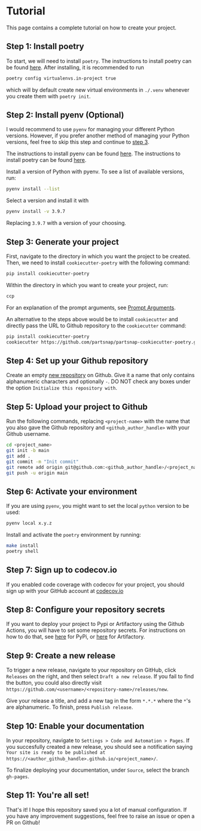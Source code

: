 # Tutorial

This page contains a complete tutorial on how to create your project.

## Step 1: Install poetry

To start, we will need to install `poetry`. The instructions to install poetry can be found
[here](https://python-poetry.org/docs/). After installing, it is recommended to run

```bash
poetry config virtualenvs.in-project true
```

which will by default create new virtual environments in `./.venv`
whenever you create them with `poetry init`.

## Step 2: Install pyenv (Optional)

I would recommend to use `pyenv` for managing your different Python versions. However, if you prefer another method of
managing your Python versions, feel free to skip this step and continue to [step 3](#step-3-generate-your-project).

The instructions to install pyenv can be found [here](https://github.com/pyenv/pyenv). The instructions to install
poetry can be found [here](https://python-poetry.org/docs/).

Install a version of Python with pyenv. To see a list of available
versions, run:

```bash
pyenv install --list
```

Select a version and install it with

```bash
pyenv install -v 3.9.7
```

Replacing `3.9.7` with a version of your choosing.

## Step 3: Generate your project

First, navigate to the directory in which you want the project to be
created. Then, we need to install `cookiecutter-poetry` with the
following command:

```bash
pip install cookiecutter-poetry
```

Within the directory in which you want to create your project, run:

```bash
ccp
```

For an explanation of the prompt arguments, see
[Prompt Arguments](../prompt_arguments).

An alternative to the steps above would be to install `cookiecutter` and
directly pass the URL to Github repository to the `cookiecutter`
command:

```bash
pip install cookiecutter-poetry
cookiecutter https://github.com/partsnap/partsnap-cookiecutter-poetry.git
```

## Step 4: Set up your Github repository

Create an empty [new repository](https://github.com/new) on Github. Give
it a name that only contains alphanumeric characters and optionally `-`.
DO NOT check any boxes under the option `Initialize this repository
with`.

## Step 5: Upload your project to Github

Run the following commands, replacing `<project-name>` with the name
that you also gave the Github repository and `<github_author_handle>`
with your Github username.

```bash
cd <project_name>
git init -b main
git add .
git commit -m "Init commit"
git remote add origin git@github.com:<github_author_handle>/<project_name>.git
git push -u origin main
```

## Step 6: Activate your environment

If you are using `pyenv`, you might want to set the local `python` version to be used:

```bash
pyenv local x.y.z
```

Install and activate the `poetry` environment by running:

```bash
make install
poetry shell
```

## Step 7: Sign up to codecov.io

If you enabled code coverage with codecov for your project, you should sign up with your GitHub account at [codecov.io](https://about.codecov.io/language/python/)

## Step 8: Configure your repository secrets

If you want to deploy your project to Pypi or Artifactory using the
Github Actions, you will have to set some repository secrets. For
instructions on how to do that, see [here](./features/publishing.md#set-up-for-pypi) for PyPi, or
[here](./features/publishing.md#set-up-for-artifactory) for Artifactory.

## Step 9: Create a new release

To trigger a new release, navigate to your repository on GitHub, click `Releases` on the right, and then select `Draft
a new release`. If you fail to find the button, you could also directly visit
`https://github.com/<username>/<repository-name>/releases/new`.

Give your release a title, and add a new tag in the form `*.*.*` where the
`*`'s are alphanumeric. To finish, press `Publish release`.

## Step 10: Enable your documentation

In your repository, navigate to `Settings > Code and Automation > Pages`. If you succesfully created a new release,
you should see a notification saying ` Your site is ready to be published at https://<author_github_handle>.github.io/<project_name>/`.

To finalize deploying your documentation, under `Source`, select the branch `gh-pages`.

## Step 11: You're all set!

That's it! I hope this repository saved you a lot of manual configuration. If you have any improvement suggestions, feel
free to raise an issue or open a PR on Github!
